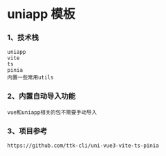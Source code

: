 # uniapp 模板

### 1、技术栈
```angular2html
uniapp
vite
ts
pinia
内置一些常用utils
```
### 2、内置自动导入功能
```angular2html
vue和uniapp相关的包不需要手动导入
```
### 3、项目参考
```angular2html
https://github.com/ttk-cli/uni-vue3-vite-ts-pinia
```
